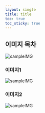 ```yaml
---
layout: single
title: title
toc: true
toc_sticky: true
---
```


## 이미지 목차
![sampleIMG]({{site.url}}/_images/2023-04-30-01/unsplash-gallery-image-1.jpg)

### 이미지1
![sampleIMG]({{site.url}}/_images/2023-04-30-01/unsplash-gallery-image-1.jpg)

### 이미지2
![sampleIMG]({{site.url}}/_images/2023-04-30-01/unsplash-gallery-image-1.jpg)